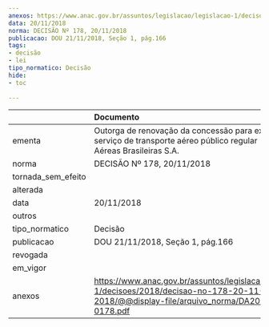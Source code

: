 ```yaml
---
anexos: https://www.anac.gov.br/assuntos/legislacao/legislacao-1/decisoes/2018/decisao-no-178-20-11-2018/@@display-file/arquivo_norma/DA2018-0178.pdf
data: 20/11/2018
norma: DECISÃO Nº 178, 20/11/2018
publicacao: DOU 21/11/2018, Seção 1, pág.166
tags:
- decisão
- lei
tipo_normatico: Decisão
hide: 
- toc 
 
---
```


|                    | Documento                                                                                                                                     |
|:-------------------|:----------------------------------------------------------------------------------------------------------------------------------------------|
| ementa             | Outorga de renovação da concessão para exploração de serviço de transporte aéreo público regular - Azul Linhas Aéreas Brasileiras S.A.        |
| norma              | DECISÃO Nº 178, 20/11/2018                                                                                                                    |
| tornada_sem_efeito |                                                                                                                                               |
| alterada           |                                                                                                                                               |
| data               | 20/11/2018                                                                                                                                    |
| outros             |                                                                                                                                               |
| tipo_normatico     | Decisão                                                                                                                                       |
| publicacao         | DOU 21/11/2018, Seção 1, pág.166                                                                                                              |
| revogada           |                                                                                                                                               |
| em_vigor           |                                                                                                                                               |
| anexos             | https://www.anac.gov.br/assuntos/legislacao/legislacao-1/decisoes/2018/decisao-no-178-20-11-2018/@@display-file/arquivo_norma/DA2018-0178.pdf |